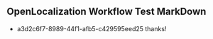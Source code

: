 ## OpenLocalization Workflow Test MarkDown
* a3d2c6f7-8989-44f1-afb5-c429595eed25 
thanks!<!--HONumber=Mar16_HO4-->
